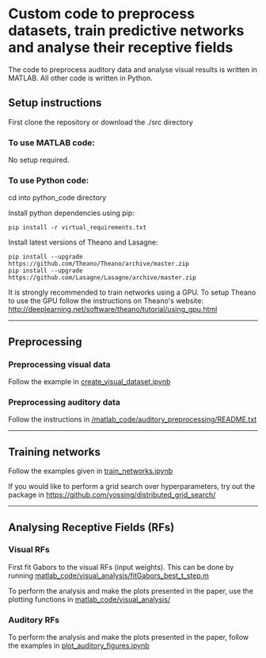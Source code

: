 # Custom code to preprocess datasets, train predictive networks and analyse their receptive fields

The code to preprocess  auditory data and analyse visual results is written in MATLAB. 
All other code is written in Python. 

## Setup instructions
First clone the repository or download the ./src directory

### To use MATLAB code:
No setup required. 

### To use Python code:

cd into python_code directory

Install python dependencies using pip:

	pip install -r virtual_requirements.txt

Install latest versions of Theano and Lasagne:

	pip install --upgrade https://github.com/Theano/Theano/archive/master.zip
	pip install --upgrade https://github.com/Lasagne/Lasagne/archive/master.zip

It is strongly recommended to train networks using a GPU.
To setup Theano to use the GPU follow the instructions on Theano's website: http://deeplearning.net/software/theano/tutorial/using_gpu.html

---
## Preprocessing

### Preprocessing visual data

Follow the example in [create_visual_dataset.ipynb](python_code/create_visual_dataset.ipynb)

### Preprocessing auditory data

Follow the instructions in [/matlab_code/auditory_preprocessing/README.txt](matlab_code/auditory_preprocessing/README.txt)

---
## Training networks

Follow the examples given in [train_networks.ipynb](python_code/train_networks.ipynb)

If you would like to perform a grid search over hyperparameters, try out the package in https://github.com/yossing/distributed_grid_search/

---
## Analysing Receptive Fields (RFs)

### Visual RFs
First fit Gabors to the visual RFs (input weights). This can be done by running [matlab_code/visual_analysis/fitGabors_best_t_step.m](matlab_code/visual_analysis/fitGabors_best_t_step.m)

To perform the analysis and make the plots presented in the paper, use the plotting functions in [matlab_code/visual_analysis/](matlab_code/visual_analysis/)

### Auditory RFs
To perform the analysis and make the plots presented in the paper, follow the examples in [plot_auditory_figures.ipynb](python_code/plot_auditory_figures.ipynb)

